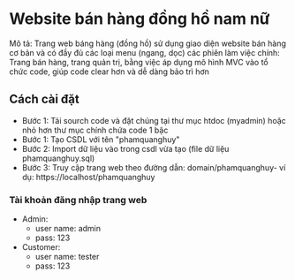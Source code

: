 # Website bán hàng đồng hồ nam nữ

Mô tả: Trang web báng hàng (đồng hồ) sử dụng giao diện website bán hàng cơ bản và có đầy đủ các loại menu (ngang, dọc)
các phiên làm việc chính: Trang bán hàng, trang quản trị, bằng việc áp dụng mô hình MVC vào tổ chức code, giúp code clear hơn và dễ dàng bảo trì hơn

## Cách cài đặt
- Bước 1: Tải sourch code và đặt chúng tại thư mục htdoc (myadmin) hoặc nhỏ hơn thư mục chính chứa code 1 bậc
- Bước 1: Tạo CSDL với tên "phamquanghuy"
- Bước 2: Import dữ liệu vào trong csdl vừa tạo (file dữ liệu phamquanghuy.sql)
- Bước 3: Truy cập trang web theo đường dẫn: domain/phamquanghuy- ví dụ: https://localhost/phamquanghuy

### Tài khoản đăng nhập trang web
- Admin: 
    - user name: admin 
    - pass: 123
- Customer:
    - user name: tester 
    - pass: 123